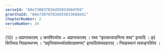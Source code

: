 ```yaml
---
verseId: "68e73083783dd5503360df69"
granthaId: "68e7307d783dd5503360deb1"
chapterNumber: 2
verseNumber: 34
---
```


 (10) ॥ अप्राप्तकालम् ॥ क्रमविपर्यासः = अप्राप्तकालम् । यथा “कृतकत्वादनित्यः शब्द” इत्यादि । इदं किञ्चिन्न निग्रहस्थानम् । “प्रवृत्तिसामर्थ्यादर्थवत्प्रमाणम्” इत्यादिसंव्यवहारात् । निग्रहस्थानं त्वसङ्गतिरेव ।
